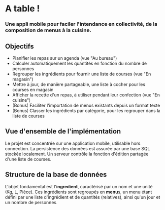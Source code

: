 # A table !

### Une appli mobile pour faciler l'intendance en collectivité, de la composition de menus à la cuisine.

## Objectifs

- Planifier les repas sur un agenda (vue "Au bureau")
- Calculer automatiquement les quantités en fonction du nombre de personnes
- Regrouper les ingrédients pour fournir une liste de courses (vue "En magasin")
- Mettre à jour, de manière partageable, une liste à cocher pour les courses en magasin
- Afficher la recette d'un repas, à utiliser pendant leur confection (vue "En cuisine")
- (Bonus) Faciliter l'importation de menus existants depuis un format texte
- (Bonus) Classer les ingrédients par catégorie, pour les regrouper dans la liste de courses

## Vue d'ensemble de l'implémentation

Le projet est concentrée sur une application mobile, utilisable hors connection. La persistence des données est assurée par une base SQL stockée localement.
Un serveur contrôle la fonction d'édition partagée d'une liste de courses.

## Structure de la base de données

L'objet fondamental est l'**ingredient**, caractérisé par un nom et une unité (Kg, L, Pièce). Ces ingrédients sont regroupés en **menu**s, un menu étant défini par une liste d'ingrédient et de quantités (relatives), ainsi qu'un jour et un nombre de personnes.
